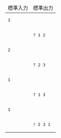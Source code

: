 <table>
    <thead>
        <tr>
            <td>標準入力</td>
            <td>標準出力</td>
        </tr>
    </thead>
    <tbody>
        <tr>
            <td><pre>3</pre></td>
            <td></td>
        </tr>
        <tr>
            <td></td>
            <td><pre>? 1 2</pre></td>
        </tr>
        <tr>
            <td><pre>2</pre></td>
            <td></td>
        </tr>
        <tr>
            <td></td>
            <td><pre>? 2 3</pre></td>
        </tr>
        <tr>
            <td><pre>1</pre></td>
            <td></td>
        </tr>
        <tr>
            <td></td>
            <td><pre>? 1 3</pre></td>
        </tr>
        <tr>
            <td><pre>1</pre></td>
            <td></td>
        </tr>
        <tr>
            <td></td>
            <td><pre>! 2 3 1</pre></td>
        </tr>
    </tbody>
</table>

